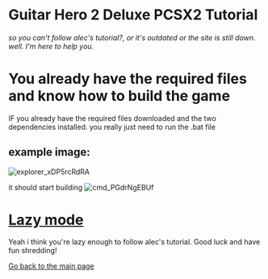 # Guitar Hero 2 Deluxe PCSX2 Tutorial

###### so you can't follow alec's tutorial?, or it's outdated or the site is still down. well. I'm here to help you.


# You already have the required files and know how to build the game
IF you already have the required files downloaded and the two dependencies installed. you really just need to run the .bat file

## example image:
![explorer_xDP5rcRdRA](https://user-images.githubusercontent.com/75001880/219970343-ad30a322-0dbf-45bd-b177-f07376fa8aa6.png)

it should start building 
![cmd_PGdrNgEBUf](https://user-images.githubusercontent.com/75001880/219971637-41c0e9f6-0b5d-4f17-8973-e10c1ef3257d.png)

# [Lazy mode](https://www.youtube.com/watch?v=LJ8JIMBVBmE)
Yeah i think you're lazy enough to follow alec's tutorial. Good luck and have fun shredding!



[Go back to the main page](main/README.md)
